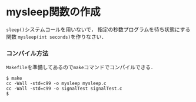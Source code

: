 # mysleep関数の作成

```sleep()```システムコールを用いないで，
指定の秒数プログラムを待ち状態にする関数
```mysleep(int seconds)```を作りなさい．

### コンパイル方法
```Makefile```を準備してあるので```make```コマンドでコンパイルできる．

```
$ make
cc -Wall -std=c99 -o mysleep mysleep.c
cc -Wall -std=c99 -o signalTest signalTest.c
$
```
